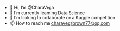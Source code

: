 - 👋 Hi, I’m @CharaVega
- 🌱 I’m currently learning Data Science
- 💞️ I’m looking to collaborate on a Kaggle competition
- 📫 How to reach me charavegabrown77@qq.com

<!---
CharaVega/CharaVega is a ✨ special ✨ repository because its `README.md` (this file) appears on your GitHub profile.
You can click the Preview link to take a look at your changes.
--->
